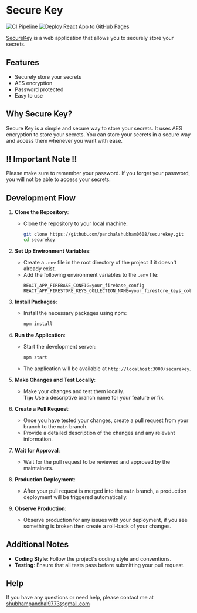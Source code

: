# Secure Key
[![CI Pipeline](https://github.com/panchalshubham0608/securekey/actions/workflows/react_test.yml/badge.svg?branch=main)](https://github.com/panchalshubham0608/securekey/actions/workflows/react_test.yml)
[![Deploy React App to GitHub Pages](https://github.com/panchalshubham0608/securekey/actions/workflows/deploy.yml/badge.svg)](https://github.com/panchalshubham0608/securekey/actions/workflows/deploy.yml)

[SecureKey](https://panchalshubham0608.github.io/securekey) is a web application that allows you to securely store your secrets. 

## Features
- Securely store your secrets
- AES encryption
- Password protected
- Easy to use

## Why Secure Key?
Secure Key is a simple and secure way to store your secrets. It uses AES encryption to store your secrets. You can store your secrets in a secure way and access them whenever you want with ease.

## !! Important Note !!
Please make sure to remember your password. If you forget your password, you will not be able to access your secrets.

## Development Flow
1. **Clone the Repository**:
   - Clone the repository to your local machine:
     ```sh
     git clone https://github.com/panchalshubham0608/securekey.git
     cd securekey
     ```

2. **Set Up Environment Variables**:
   - Create a `.env` file in the root directory of the project if it doesn't already exist.
   - Add the following environment variables to the `.env` file:
     ```env
     REACT_APP_FIREBASE_CONFIG=your_firebase_config
     REACT_APP_FIRESTORE_KEYS_COLLECTION_NAME=your_firestore_keys_collection_name
     ```

3. **Install Packages**:
   - Install the necessary packages using npm:
     ```sh
     npm install
     ```

4. **Run the Application**:
   - Start the development server:
     ```sh
     npm start
     ```
   - The application will be available at `http://localhost:3000/securekey`.

5. **Make Changes and Test Locally**:
   - Make your changes and test them locally.  
   **Tip:** Use a descriptive branch name for your feature or fix.

6. **Create a Pull Request**:
   - Once you have tested your changes, create a pull request from your branch to the `main` branch.
   - Provide a detailed description of the changes and any relevant information.

7. **Wait for Approval**:
   - Wait for the pull request to be reviewed and approved by the maintainers.

8. **Production Deployment**:
    - After your pull request is merged into the `main` branch, a production deployment will be triggered automatically.

9. **Observe Production**:
    - Observe production for any issues with your deployment, if you see something is broken then create a roll-back of your changes.

## Additional Notes

- **Coding Style**: Follow the project's coding style and conventions.
- **Testing**: Ensure that all tests pass before submitting your pull request.


## Help
If you have any questions or need help, please contact me at [shubhampanchal9773@gmail.com](mailto:shubhampanchal9773@gmail.com)
